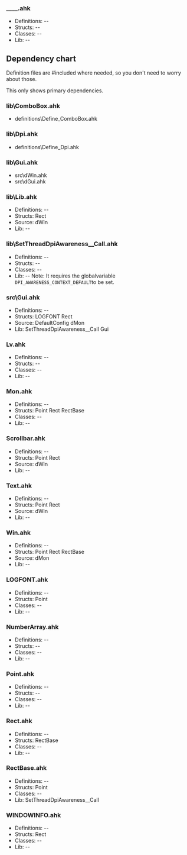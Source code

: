 

### ____.ahk
- Definitions:             --
- Structs:                 --
- Classes:                 --
- Lib:                     --

## Dependency chart

Definition files are #included where needed, so you don't need to worry about those.

This only shows primary dependencies.

### lib\ComboBox.ahk

- definitions\Define_ComboBox.ahk

### lib\Dpi.ahk

- definitions\Define_Dpi.ahk

### lib\Gui.ahk
- src\dWin.ahk
- src\dGui.ahk

### lib\Lib.ahk
- Definitions:             --
- Structs:                 Rect
- Source:                  dWin
- Lib:                     --

### lib\SetThreadDpiAwareness__Call.ahk
- Definitions:             --
- Structs:                 --
- Classes:                 --
- Lib:                     --
Note: It requires the globalvariable `DPI_AWARENESS_CONTEXT_DEFAULT`to be set.

### src\Gui.ahk
- Definitions:             --
- Structs:                 LOGFONT
                           Rect
- Source:                  DefaultConfig
                           dMon
- Lib:                     SetThreadDpiAwareness__Call
                           Gui

### Lv.ahk
- Definitions:             --
- Structs:                 --
- Classes:                 --
- Lib:                     --

### Mon.ahk
- Definitions:             --
- Structs:                 Point
                           Rect
                           RectBase
- Classes:                 --
- Lib:                     --

### Scrollbar.ahk
- Definitions:             --
- Structs:                 Point
                           Rect
- Source:                  dWin
- Lib:                     --

### Text.ahk
- Definitions:             --
- Structs:                 Point
                           Rect
- Source:                  dWin
- Lib:                     --

### Win.ahk
- Definitions:             --
- Structs:                 Point
                           Rect
                           RectBase
- Source:                  dMon
- Lib:                     --

### LOGFONT.ahk
- Definitions:             --
- Structs:                 Point
- Classes:                 --
- Lib:                     --

### NumberArray.ahk
- Definitions:             --
- Structs:                 --
- Classes:                 --
- Lib:                     --

### Point.ahk
- Definitions:             --
- Structs:                 --
- Classes:                 --
- Lib:                     --

### Rect.ahk
- Definitions:             --
- Structs:                 RectBase
- Classes:                 --
- Lib:                     --

### RectBase.ahk
- Definitions:             --
- Structs:                 Point
- Classes:                 --
- Lib:                     SetThreadDpiAwareness__Call

### WINDOWINFO.ahk
- Definitions:             --
- Structs:                 Rect
- Classes:                 --
- Lib:                     --
